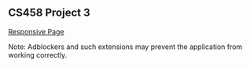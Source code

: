## CS458 Project 3
[Responsive Page](https://selcenkaya.github.io/proj3/)

Note: Adblockers and such extensions may prevent the application from working correctly.

